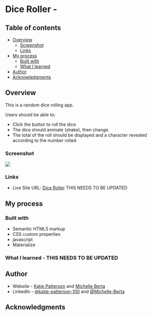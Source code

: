 # Dice Roller - 

## Table of contents

- [Overview](#overview)
  - [Screenshot](#screenshot)
  - [Links](#links)
- [My process](#my-process)
  - [Built with](#built-with)
  - [What I learned](#what-i-learned)
- [Author](#author)
- [Acknowledgments](#acknowledgments)

## Overview

This is a random dice rolling app.

Users should be able to:

- Click the button to roll the dice
- The dice should animate (shake), then change.
- The total of the roll should be displayed and a character revealed according to the number rolled

### Screenshot

![](./screenshot.jpg)

### Links

- Live Site URL: [Dice Roller](https://)  THIS NEEDS TO BE UPDATED

## My process

### Built with

- Semantic HTML5 markup
- CSS custom properties
- javascript
- Materialize

### What I learned - THIS NEEDS TO BE UPDATED



## Author

- Website - [Katie Patterson](https://github.com/ktp1451) and [Michelle Berta](https://michelleberta.github.io/portfolio/)
- LinkedIn - [@katie-patterson-100](https://www.linkedin.com/in/katie-patterson-100/) and [@Michelle-Berta](https://www.linkedin.com/in/michelle-berta/)

## Acknowledgments

